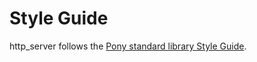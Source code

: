 # Style Guide

http_server follows the [Pony standard library Style Guide](https://github.com/ponylang/ponyc/blob/master/STYLE_GUIDE.md).
